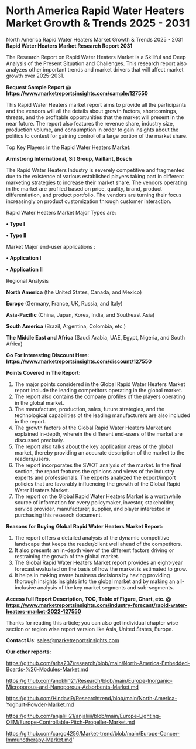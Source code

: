 # North America Rapid Water Heaters Market Growth & Trends 2025 - 2031
North America Rapid Water Heaters Market Growth & Trends 2025 - 2031
<strong>Rapid Water Heaters Market Research Report 2031</strong>

The Research Report on Rapid Water Heaters Market is a Skillful and Deep Analysis of the Present Situation and Challenges. This research report also analyzes other important trends and market drivers that will affect market growth over 2025-2031.

<strong>Request Sample Report @ <a href=https://www.marketreportsinsights.com/sample/127550>https://www.marketreportsinsights.com/sample/127550</a></strong>

This Rapid Water Heaters market report aims to provide all the participants and the vendors will all the details about growth factors, shortcomings, threats, and the profitable opportunities that the market will present in the near future. The report also features the revenue share, industry size, production volume, and consumption in order to gain insights about the politics to contest for gaining control of a large portion of the market share.

Top Key Players in the Rapid Water Heaters Market:

<strong>Armstrong International, Sit Group, Vaillant, Bosch</strong>

The Rapid Water Heaters Industry is severely competitive and fragmented due to the existence of various established players taking part in different marketing strategies to increase their market share. The vendors operating in the market are profiled based on price, quality, brand, product differentiation, and product portfolio. The vendors are turning their focus increasingly on product customization through customer interaction.

Rapid Water Heaters Market Major Types are:

<strong>• Type I

• Type II</strong>

Market Major end-user applications :

<strong>• Application I

• Application II</strong>

Regional Analysis

</u><strong><b>North America</b></strong> (the United States, Canada, and Mexico)

<strong><b>Europe </b></strong>(Germany, France, UK, Russia, and Italy)

<strong><b>Asia-Pacific</b></strong> (China, Japan, Korea, India, and Southeast Asia)

<strong><b>South America</b></strong> (Brazil, Argentina, Colombia, etc.)

<strong><b>The Middle East and Africa</b></strong> (Saudi Arabia, UAE, Egypt, Nigeria, and South Africa)

<strong>Go For Interesting Discount Here: <a href=https://www.marketreportsinsights.com/discount/127550>https://www.marketreportsinsights.com/discount/127550</a></strong>

<strong>Points Covered in The Report:</strong>
<ol>
  <li>The major points considered in the Global Rapid Water Heaters Market report include the leading competitors operating in the global market.</li>
  <li>The report also contains the company profiles of the players operating in the global market.</li>
  <li>The manufacture, production, sales, future strategies, and the technological capabilities of the leading manufacturers are also included in the report.</li>
  <li>The growth factors of the Global Rapid Water Heaters Market are explained in-depth, wherein the different end-users of the market are discussed precisely.</li>
  <li>The report also talks about the key application areas of the global market, thereby providing an accurate description of the market to the readers/users.</li>
  <li>The report incorporates the SWOT analysis of the market. In the final section, the report features the opinions and views of the industry experts and professionals. The experts analyzed the export/import policies that are favorably influencing the growth of the Global Rapid Water Heaters Market.</li>
  <li>The report on the Global Rapid Water Heaters Market is a worthwhile source of information for every policymaker, investor, stakeholder, service provider, manufacturer, supplier, and player interested in purchasing this research document.</li>
</ol>
<strong>Reasons for Buying Global Rapid Water Heaters Market Report:</strong>

<ol>
  <li>The report offers a detailed analysis of the dynamic competitive landscape that keeps the reader/client well ahead of the competitors.</li>
  <li>It also presents an in-depth view of the different factors driving or restraining the growth of the global market.</li>
  <li>The Global Rapid Water Heaters Market report provides an eight-year forecast evaluated on the basis of how the market is estimated to grow.</li>
  <li>It helps in making aware business decisions by having providing thorough insights insights into the global market and by making an all-inclusive analysis of the key market segments and sub-segments.</li>
</ol>
<strong>Access full Report Description, TOC, Table of Figure, Chart, etc. @ <a href=https://www.marketreportsinsights.com/industry-forecast/rapid-water-heaters-market-2022-127550>https://www.marketreportsinsights.com/industry-forecast/rapid-water-heaters-market-2022-127550</a></strong>


Thanks for reading this article; you can also get individual chapter wise section or region wise report version like Asia, United States, Europe.

<strong>Contact Us:</strong>
sales@marketreportsinsights.com

<strong>Our other reports:</strong>

<a href=https://github.com/arha237/research/blob/main/North-America-Embedded-Boards-%26-Modules-Market.md>https://github.com/arha237/research/blob/main/North-America-Embedded-Boards-%26-Modules-Market.md</a>

<a href=https://github.com/anokhi121/Research/blob/main/Europe-Inorganic-Microporous-and-Nanoporous-Adsorbents-Market.md>https://github.com/anokhi121/Research/blob/main/Europe-Inorganic-Microporous-and-Nanoporous-Adsorbents-Market.md</a>

<a href=https://github.com/Hindavi9/Researchtrend/blob/main/North-America-Yoghurt-Powder-Market.md>https://github.com/Hindavi9/Researchtrend/blob/main/North-America-Yoghurt-Powder-Market.md</a>

<a href=https://github.com/anjaliiii21/anjaliiii/blob/main/Europe-Lighting-OEM/Europe-Controllable-Pitch-Propeller-Market.md>https://github.com/anjaliiii21/anjaliiii/blob/main/Europe-Lighting-OEM/Europe-Controllable-Pitch-Propeller-Market.md</a>

<a href=https://github.com/cargo4256/Market-trend/blob/main/Europe-Cancer-Immunotherapy-Market.md>https://github.com/cargo4256/Market-trend/blob/main/Europe-Cancer-Immunotherapy-Market.md</a>"
